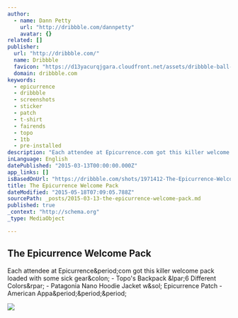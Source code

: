 ```yaml
---
author:
  - name: Dann Petty
    url: "http://dribbble.com/dannpetty"
    avatar: {}
related: []
publisher:
  url: "http://dribbble.com/"
  name: Dribbble
  favicon: "https://d13yacurqjgara.cloudfront.net/assets/dribbble-ball-192-ca31e1fa9e48daf014e441a1d358b5d1.png"
  domain: dribbble.com
keywords:
  - epicurrence
  - dribbble
  - screenshots
  - sticker
  - patch
  - t-shirt
  - fairends
  - topo
  - 1tb
  - pre-installed
description: "Each attendee at Epicurrence.com got this killer welcome pack loaded with some sick gear: - Topo's Backpack (6 Different Colors) - Patagonia Nano Hoodie Jacket w/ Epicurrence Patch - American Appa..."
inLanguage: English
datePublished: "2015-03-13T00:00:00.000Z"
app_links: []
isBasedOnUrl: "https://dribbble.com/shots/1971412-The-Epicurrence-Welcome-Pack?list=users&offset=4"
title: The Epicurrence Welcome Pack
dateModified: "2015-05-18T07:09:05.788Z"
sourcePath: _posts/2015-03-13-the-epicurrence-welcome-pack.md
published: true
_context: "http://schema.org"
_type: MediaObject

---
```

<article style=""><h1>The Epicurrence Welcome Pack</h1><p>Each attendee at Epicurrence&amp;period;com got this killer welcome pack loaded with some sick gear&amp;colon; - Topo's Backpack &amp;lpar;6 Different Colors&amp;rpar; - Patagonia Nano Hoodie Jacket w&amp;sol; Epicurrence Patch - American Appa&amp;period;&amp;period;&amp;period;</p><img src="https://d13yacurqjgara.cloudfront.net/users/3132/screenshots/1971412/epicurrence_welcomepack.jpg" /></article>